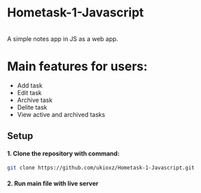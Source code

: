 # Hometask-1-Javascript

<br/>
A simple notes app in JS as a web app.

# Main features for users:

- Add task
- Edit task
- Archive task
- Delite task
- View active and archived tasks

## Setup

#### 1. Clone the repository with command:

```bash
git clone https://github.com/ukioxz/Hometask-1-Javascript.git
```

#### 2. Run main file with live server
